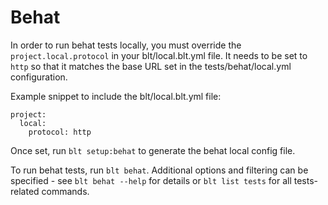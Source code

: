 # Behat
In order to run behat tests locally, you must override the `project.local.protocol` in your blt/local.blt.yml file. It needs to be set to `http` so that it matches the base URL set in the tests/behat/local.yml configuration.

Example snippet to include the blt/local.blt.yml file:
```
project:
  local:
    protocol: http
```

Once set, run `blt setup:behat` to generate the behat local config file.

To run behat tests, run `blt behat`. Additional options and filtering can be specified - see `blt behat --help` for details or `blt list tests` for all tests-related commands.
